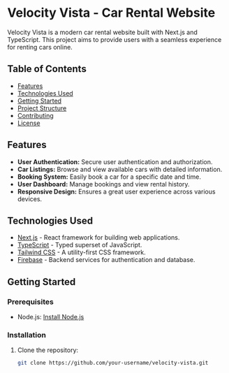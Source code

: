 # Velocity Vista - Car Rental Website

Velocity Vista is a modern car rental website built with Next.js and TypeScript. This project aims to provide users with a seamless experience for renting cars online.

## Table of Contents

- [Features](#features)
- [Technologies Used](#technologies-used)
- [Getting Started](#getting-started)
- [Project Structure](#project-structure)
- [Contributing](#contributing)
- [License](#license)

## Features

- **User Authentication:** Secure user authentication and authorization.
- **Car Listings:** Browse and view available cars with detailed information.
- **Booking System:** Easily book a car for a specific date and time.
- **User Dashboard:** Manage bookings and view rental history.
- **Responsive Design:** Ensures a great user experience across various devices.

## Technologies Used

- [Next.js](https://nextjs.org/) - React framework for building web applications.
- [TypeScript](https://www.typescriptlang.org/) - Typed superset of JavaScript.
- [Tailwind CSS](https://tailwindcss.com/) - A utility-first CSS framework.
- [Firebase](https://firebase.google.com/) - Backend services for authentication and database.

## Getting Started

### Prerequisites

- Node.js: [Install Node.js](https://nodejs.org/)

### Installation

1. Clone the repository:

   ```bash
   git clone https://github.com/your-username/velocity-vista.git

